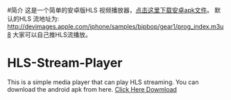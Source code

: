#简介
这是一个简单的安卓版HLS 视频播放器，[点击这里下载安卓apk文件](https://raw.githubusercontent.com/hookr/application-package/master/HLSPlayer.apk)。
默认的HLS 流地址为: http://devimages.apple.com/iphone/samples/bipbop/gear1/prog_index.m3u8 大家可以自己推HLS流播放。
# HLS-Stream-Player
This is a simple media player that can play HLS streaming.
You can download the android apk from here. [Click Here Dowmload](https://raw.githubusercontent.com/hookr/application-package/master/HLSPlayer.apk)
